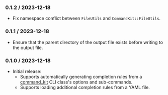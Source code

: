 ### 0.1.2 / 2023-12-18

* Fix namespace conflict between `FileUtils` and `CommandKit::FileUtils`.

### 0.1.1 / 2023-12-18

* Ensure that the parent directory of the output file exists before writing to
  the output file.

### 0.1.0 / 2023-12-18

* Initial release:
  * Supports automatically generating completion rules from a [command_kit] CLI
    class's options and sub-commands.
  * Supports loading additional completion rules from a YAML file.

[command_kit]: https://github.com/postmodern/command_kit.rb#readme
